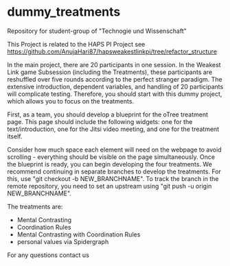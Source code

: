 # dummy_treatments
Repository for student-group of "Technogie und Wissenschaft"

This Project is related to the HAPS PI Project
see https://github.com/AnujaHari87/hapsweakestlinkpi/tree/refactor_structure

In the main project, there are 20 participants in one session. In the Weakest Link game Subsession (including the Treatments), these participants are reshuffled over five rounds according to the perfect stranger paradigm.
The extensive introduction, dependent variables, and handling of 20 participants will complicate testing. Therefore, you should start with this dummy project, which allows you to focus on the treatments.

First, as a team, you should develop a blueprint for the oTree treatment page. This page should include the following widgets: one for the text/introduction, one for the Jitsi video meeting, and one for the treatment itself.

Consider how much space each element will need on the webpage to avoid scrolling - everything should be visible on the page simultaneously.
Once the blueprint is ready, you can begin developing the four treatments. We recommend continuing in separate branches to develop the treatments. For this, use "git checkout -b NEW_BRANCHNAME". To track the branch in the remote repository, you need to set an upstream using "git push -u origin NEW_BRANCHNAME".

The treatments are:

- Mental Contrasting
- Coordination Rules
- Mental Contrasting with Coordination Rules
- personal values via Spidergraph

For any questions contact us